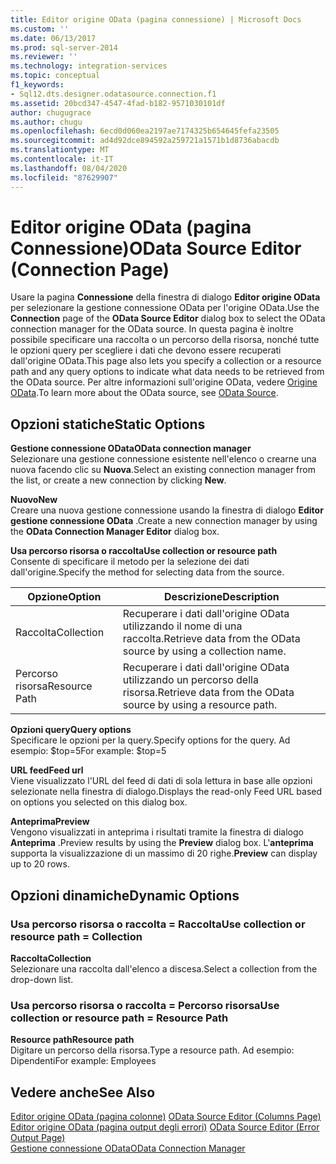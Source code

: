 ```yaml
---
title: Editor origine OData (pagina connessione) | Microsoft Docs
ms.custom: ''
ms.date: 06/13/2017
ms.prod: sql-server-2014
ms.reviewer: ''
ms.technology: integration-services
ms.topic: conceptual
f1_keywords:
- Sql12.dts.designer.odatasource.connection.f1
ms.assetid: 20bcd347-4547-4fad-b182-9571030101df
author: chugugrace
ms.author: chugu
ms.openlocfilehash: 6ecd0d060ea2197ae7174325b654645fefa23505
ms.sourcegitcommit: ad4d92dce894592a259721a1571b1d8736abacdb
ms.translationtype: MT
ms.contentlocale: it-IT
ms.lasthandoff: 08/04/2020
ms.locfileid: "87629907"
---
```

# <a name="odata-source-editor-connection-page"></a><span data-ttu-id="0a7f0-102">Editor origine OData (pagina Connessione)</span><span class="sxs-lookup"><span data-stu-id="0a7f0-102">OData Source Editor (Connection Page)</span></span>
  <span data-ttu-id="0a7f0-103">Usare la pagina **Connessione** della finestra di dialogo **Editor origine OData** per selezionare la gestione connessione OData per l'origine OData.</span><span class="sxs-lookup"><span data-stu-id="0a7f0-103">Use the **Connection** page of the **OData Source Editor** dialog box to select the OData connection manager for the OData source.</span></span> <span data-ttu-id="0a7f0-104">In questa pagina è inoltre possibile specificare una raccolta o un percorso della risorsa, nonché tutte le opzioni query per scegliere i dati che devono essere recuperati dall'origine OData.</span><span class="sxs-lookup"><span data-stu-id="0a7f0-104">This page also lets you specify a collection or a resource path and any query options to indicate what data needs to be retrieved from the OData source.</span></span> <span data-ttu-id="0a7f0-105">Per altre informazioni sull'origine OData, vedere [Origine OData](data-flow/odata-source.md).</span><span class="sxs-lookup"><span data-stu-id="0a7f0-105">To learn more about the OData source, see [OData Source](data-flow/odata-source.md).</span></span>  
  
## <a name="static-options"></a><span data-ttu-id="0a7f0-106">Opzioni statiche</span><span class="sxs-lookup"><span data-stu-id="0a7f0-106">Static Options</span></span>  
 <span data-ttu-id="0a7f0-107">**Gestione connessione OData**</span><span class="sxs-lookup"><span data-stu-id="0a7f0-107">**OData connection manager**</span></span>  
 <span data-ttu-id="0a7f0-108">Selezionare una gestione connessione esistente nell'elenco o crearne una nuova facendo clic su **Nuova**.</span><span class="sxs-lookup"><span data-stu-id="0a7f0-108">Select an existing connection manager from the list, or create a new connection by clicking **New**.</span></span>  
  
 <span data-ttu-id="0a7f0-109">**Nuovo**</span><span class="sxs-lookup"><span data-stu-id="0a7f0-109">**New**</span></span>  
 <span data-ttu-id="0a7f0-110">Creare una nuova gestione connessione usando la finestra di dialogo **Editor gestione connessione OData** .</span><span class="sxs-lookup"><span data-stu-id="0a7f0-110">Create a new connection manager by using the **OData Connection Manager Editor** dialog box.</span></span>  
  
 <span data-ttu-id="0a7f0-111">**Usa percorso risorsa o raccolta**</span><span class="sxs-lookup"><span data-stu-id="0a7f0-111">**Use collection or resource path**</span></span>  
 <span data-ttu-id="0a7f0-112">Consente di specificare il metodo per la selezione dei dati dall'origine.</span><span class="sxs-lookup"><span data-stu-id="0a7f0-112">Specify the method for selecting data from the source.</span></span>  
  
|<span data-ttu-id="0a7f0-113">Opzione</span><span class="sxs-lookup"><span data-stu-id="0a7f0-113">Option</span></span>|<span data-ttu-id="0a7f0-114">Descrizione</span><span class="sxs-lookup"><span data-stu-id="0a7f0-114">Description</span></span>|  
|------------|-----------------|  
|<span data-ttu-id="0a7f0-115">Raccolta</span><span class="sxs-lookup"><span data-stu-id="0a7f0-115">Collection</span></span>|<span data-ttu-id="0a7f0-116">Recuperare i dati dall'origine OData utilizzando il nome di una raccolta.</span><span class="sxs-lookup"><span data-stu-id="0a7f0-116">Retrieve data from the OData source by using a collection name.</span></span>|  
|<span data-ttu-id="0a7f0-117">Percorso risorsa</span><span class="sxs-lookup"><span data-stu-id="0a7f0-117">Resource Path</span></span>|<span data-ttu-id="0a7f0-118">Recuperare i dati dall'origine OData utilizzando un percorso della risorsa.</span><span class="sxs-lookup"><span data-stu-id="0a7f0-118">Retrieve data from the OData source by using a resource path.</span></span>|  
  
 <span data-ttu-id="0a7f0-119">**Opzioni query**</span><span class="sxs-lookup"><span data-stu-id="0a7f0-119">**Query options**</span></span>  
 <span data-ttu-id="0a7f0-120">Specificare le opzioni per la query.</span><span class="sxs-lookup"><span data-stu-id="0a7f0-120">Specify options for the query.</span></span>  <span data-ttu-id="0a7f0-121">Ad esempio: $top=5</span><span class="sxs-lookup"><span data-stu-id="0a7f0-121">For example: $top=5</span></span>  
  
 <span data-ttu-id="0a7f0-122">**URL feed**</span><span class="sxs-lookup"><span data-stu-id="0a7f0-122">**Feed url**</span></span>  
 <span data-ttu-id="0a7f0-123">Viene visualizzato l'URL del feed di dati di sola lettura in base alle opzioni selezionate nella finestra di dialogo.</span><span class="sxs-lookup"><span data-stu-id="0a7f0-123">Displays the read-only Feed URL based on options you selected on this dialog box.</span></span>  
  
 <span data-ttu-id="0a7f0-124">**Anteprima**</span><span class="sxs-lookup"><span data-stu-id="0a7f0-124">**Preview**</span></span>  
 <span data-ttu-id="0a7f0-125">Vengono visualizzati in anteprima i risultati tramite la finestra di dialogo **Anteprima** .</span><span class="sxs-lookup"><span data-stu-id="0a7f0-125">Preview results by using the **Preview** dialog box.</span></span> <span data-ttu-id="0a7f0-126">L'**anteprima** supporta la visualizzazione di un massimo di 20 righe.</span><span class="sxs-lookup"><span data-stu-id="0a7f0-126">**Preview** can display up to 20 rows.</span></span>  
  
## <a name="dynamic-options"></a><span data-ttu-id="0a7f0-127">Opzioni dinamiche</span><span class="sxs-lookup"><span data-stu-id="0a7f0-127">Dynamic Options</span></span>  
  
### <a name="use-collection-or-resource-path--collection"></a><span data-ttu-id="0a7f0-128">Usa percorso risorsa o raccolta = Raccolta</span><span class="sxs-lookup"><span data-stu-id="0a7f0-128">Use collection or resource path = Collection</span></span>  
 <span data-ttu-id="0a7f0-129">**Raccolta**</span><span class="sxs-lookup"><span data-stu-id="0a7f0-129">**Collection**</span></span>  
 <span data-ttu-id="0a7f0-130">Selezionare una raccolta dall'elenco a discesa.</span><span class="sxs-lookup"><span data-stu-id="0a7f0-130">Select a collection from the drop-down list.</span></span>  
  
### <a name="use-collection-or-resource-path--resource-path"></a><span data-ttu-id="0a7f0-131">Usa percorso risorsa o raccolta = Percorso risorsa</span><span class="sxs-lookup"><span data-stu-id="0a7f0-131">Use collection or resource path = Resource Path</span></span>  
 <span data-ttu-id="0a7f0-132">**Resource path**</span><span class="sxs-lookup"><span data-stu-id="0a7f0-132">**Resource path**</span></span>  
 <span data-ttu-id="0a7f0-133">Digitare un percorso della risorsa.</span><span class="sxs-lookup"><span data-stu-id="0a7f0-133">Type a resource path.</span></span> <span data-ttu-id="0a7f0-134">Ad esempio: Dipendenti</span><span class="sxs-lookup"><span data-stu-id="0a7f0-134">For example: Employees</span></span>  
  
## <a name="see-also"></a><span data-ttu-id="0a7f0-135">Vedere anche</span><span class="sxs-lookup"><span data-stu-id="0a7f0-135">See Also</span></span>  
 <span data-ttu-id="0a7f0-136">[Editor origine OData &#40;pagina colonne&#41;](../../2014/integration-services/odata-source-editor-columns-page.md) </span><span class="sxs-lookup"><span data-stu-id="0a7f0-136">[OData Source Editor &#40;Columns Page&#41;](../../2014/integration-services/odata-source-editor-columns-page.md) </span></span>  
 <span data-ttu-id="0a7f0-137">[Editor origine OData &#40;pagina output degli errori&#41;](../../2014/integration-services/odata-source-editor-error-output-page.md) </span><span class="sxs-lookup"><span data-stu-id="0a7f0-137">[OData Source Editor &#40;Error Output Page&#41;](../../2014/integration-services/odata-source-editor-error-output-page.md) </span></span>  
 [<span data-ttu-id="0a7f0-138">Gestione connessione OData</span><span class="sxs-lookup"><span data-stu-id="0a7f0-138">OData Connection Manager</span></span>](connection-manager/odata-connection-manager.md)  
  
  

